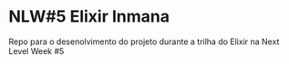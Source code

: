 # NLW#5 Elixir Inmana
Repo para o desenolvimento do projeto durante a trilha do Elixir na Next Level Week #5
